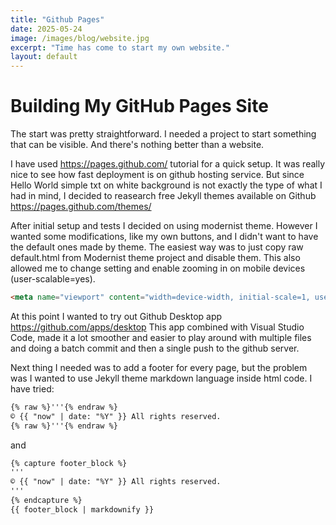 ```yaml
---
title: "Github Pages"
date: 2025-05-24
image: /images/blog/website.jpg
excerpt: "Time has come to start my own website."
layout: default
---
```


# Building My GitHub Pages Site

The start was pretty straightforward. I needed a project to start something that can be visible. And there's nothing better than a website.

I have used https://pages.github.com/ tutorial for a quick setup. It was really nice to see how fast deployment is on github hosting service. 
But since Hello World simple txt on white background is not exactly the type of what I had in mind, I decided to reasearch free Jekyll themes available on Github https://pages.github.com/themes/

After initial setup and tests I decided on using modernist theme. However I wanted some modifications, like my own buttons, and I didn't want to have the default ones made by theme. 
The easiest way was to just copy raw default.html from Modernist theme project and disable them. This also allowed me to change setting and enable zooming in on mobile devices (user-scalable=yes).
```html
<meta name="viewport" content="width=device-width, initial-scale=1, user-scalable=yes">
```

At this point I wanted to try out Github Desktop app https://github.com/apps/desktop
This app combined with Visual Studio Code, made it a lot smoother and easier to play around with multiple files and doing a batch commit and then a single push to the github server. 

Next thing I needed was to add a footer for every page, but the problem was I wanted to use Jekyll theme markdown language inside html code. I have tried:
```html
{% raw %}'''{% endraw %}
© {{ "now" | date: "%Y" }} All rights reserved.
{% raw %}'''{% endraw %}
```
and
```html
{% capture footer_block %}
'''
© {{ "now" | date: "%Y" }} All rights reserved.
'''
{% endcapture %}
{{ footer_block | markdownify }}
```

